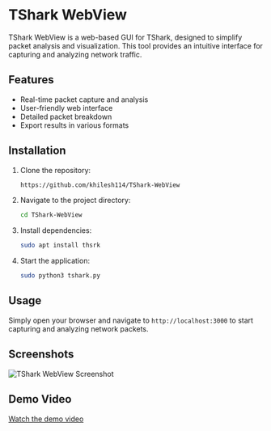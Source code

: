 # TShark WebView

TShark WebView is a web-based GUI for TShark, designed to simplify packet analysis and visualization. This tool provides an intuitive interface for capturing and analyzing network traffic.

## Features
- Real-time packet capture and analysis
- User-friendly web interface
- Detailed packet breakdown
- Export results in various formats

## Installation

1. Clone the repository:
    ```bash
   https://github.com/khilesh114/TShark-WebView
    ```
2. Navigate to the project directory:
    ```bash
    cd TShark-WebView
    ```
3. Install dependencies:
    ```bash
    sudo apt install thsrk
    ```
4. Start the application:
    ```bash
    sudo python3 tshark.py
    ```

## Usage

Simply open your browser and navigate to `http://localhost:3000` to start capturing and analyzing network packets.

## Screenshots

![TShark WebView Screenshot](images/screenshot.png)

## Demo Video

[Watch the demo video](https://www.youtube.com/watch?v=your_demo_video_link)

